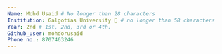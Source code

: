 ```yaml
---
Name: Mohd Usaid # No longer than 28 characters
Institution: Galgotias University 🚩 # no longer than 58 characters
Year: 2nd # 1st, 2nd, 3rd or 4th.
Github_user: mohdorusaid
Phone no.: 8707463246
---
```


